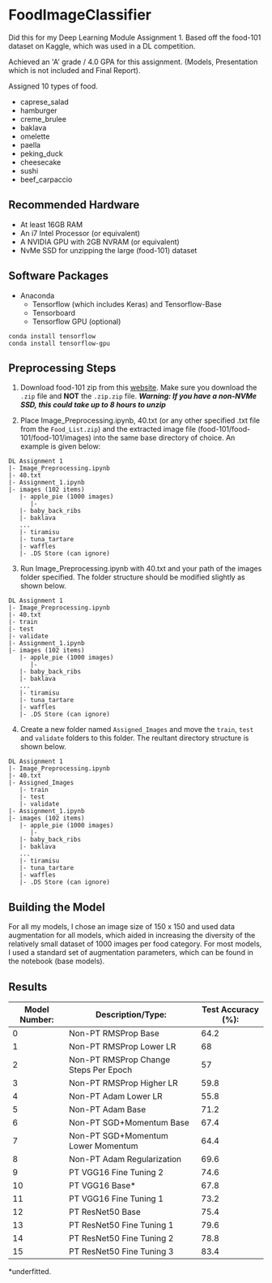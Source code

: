 # FoodImageClassifier
Did this for my Deep Learning Module Assignment 1. Based off the food-101 dataset on Kaggle, which was used in a DL competition.

Achieved an 'A' grade / 4.0 GPA for this assignment. (Models, Presentation which is not included and Final Report).

Assigned 10 types of food.
* caprese_salad
* hamburger
* creme_brulee
* baklava
* omelette
* paella
* peking_duck
* cheesecake
* sushi
* beef_carpaccio

## Recommended Hardware
* At least 16GB RAM
* An i7 Intel Processor (or equivalent)
* A NVIDIA GPU with 2GB NVRAM (or equivalent)
* NvMe SSD for unzipping the large (food-101) dataset

## Software Packages
* Anaconda
   * Tensorflow (which includes Keras) and Tensorflow-Base
   * Tensorboard
   * Tensorflow GPU (optional)
   
```
conda install tensorflow
conda install tensorflow-gpu
```


## Preprocessing Steps
1) Download food-101 zip from this [website](https://www.kaggle.com/dansbecker/food-101). Make sure you download the `.zip` file and **NOT** the `.zip.zip` file. 
***Warning: If you have a non-NVMe SSD, this could take up to 8 hours to unzip***

2) Place Image_Preprocessing.ipynb, 40.txt (or any other specified .txt file from the `Food_List.zip`) and the extracted image file (food-101/food-101/food-101/images) into the same base directory of choice. An example is given below:

```
DL Assignment 1
|- Image_Preprocessing.ipynb
|- 40.txt
|- Assignment_1.ipynb
|- images (102 items)
   |- apple_pie (1000 images)
      |-
   |- baby_back_ribs
   |- baklava
   ...
   |- tiramisu
   |- tuna_tartare
   |- waffles
   |- .DS Store (can ignore)
```
3) Run Image_Preprocessing.ipynb with 40.txt and your path of the images folder specified. The folder structure should be modified slightly
as shown below.
```
DL Assignment 1
|- Image_Preprocessing.ipynb
|- 40.txt
|- train
|- test
|- validate
|- Assignment_1.ipynb
|- images (102 items)
   |- apple_pie (1000 images)
      |-
   |- baby_back_ribs
   |- baklava
   ...
   |- tiramisu
   |- tuna_tartare
   |- waffles
   |- .DS Store (can ignore)
```

4) Create a new folder named `Assigned_Images` and move the `train`, `test` and `validate` folders to this folder. The reultant directory structure is shown below.
```
DL Assignment 1
|- Image_Preprocessing.ipynb
|- 40.txt
|- Assigned_Images
   |- train
   |- test
   |- validate
|- Assignment_1.ipynb
|- images (102 items)
   |- apple_pie (1000 images)
      |-
   |- baby_back_ribs
   |- baklava
   ...
   |- tiramisu
   |- tuna_tartare
   |- waffles
   |- .DS Store (can ignore)
```

## Building the Model
For all my models, I chose an image size of 150 x 150 and used data augmentation for all models, which aided in increasing the diversity of the relatively small dataset of 1000 images per food category. For most models, I used a standard set of augmentation parameters, which can be found in the notebook (base models).

## Results
| Model Number:  | Description/Type:                     |Test Accuracy (%):|
| -------------  | ------------------------------------- | ---------------- |
| 0              | Non-PT RMSProp Base                   | 64.2             |
| 1              | Non-PT RMSProp Lower LR               | 68               |
| 2              | Non-PT RMSProp Change Steps Per Epoch | 57               |
| 3              | Non-PT RMSProp Higher LR              | 59.8             |
| 4              | Non-PT Adam Lower LR                  | 55.8             |
| 5              | Non-PT Adam Base                      | 71.2             |
| 6              | Non-PT SGD+Momentum Base              | 67.4             |
| 7              | Non-PT SGD+Momentum Lower Momentum    | 64.4             |
| 8              | Non-PT Adam Regularization            | 69.6             |
| 9              | PT VGG16 Fine Tuning 2                | 74.6             |
| 10             | PT VGG16 Base*                        | 67.8             |
| 11             | PT VGG16 Fine Tuning 1                | 73.2             |
| 12             | PT ResNet50 Base                      | 75.4             |
| 13             | PT ResNet50 Fine Tuning 1             | 79.6             |
| 14             | PT ResNet50 Fine Tuning 2             | 78.8             |
| 15             | PT ResNet50 Fine Tuning 3             | 83.4             |

*underfitted.
